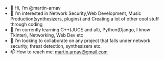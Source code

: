 - 👋 Hi, I’m @martin-arnav
- 👀 I’m interested in Network Security,Web Development, Music Production(synthesizers, plugins) and Creating a lot of other cool stuff through coding
- 🌱 I’m currently learning C++(JUCE and all), Python(Django, I know Tkinter), Networking, Web Dev etc   
- 💞️ I’m looking to collaborate on any project that falls under network security, threat detection, synthesizers etc.
- 📫 How to reach me: martin.arnav@gmail.com
<!---
martin-arnav/martin-arnav is a ✨ special ✨ repository because its `README.md` (this file) appears on your GitHub profile.
You can click the Preview link to take a look at your changes.
--->
